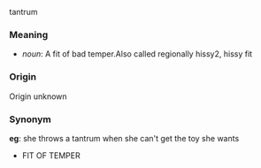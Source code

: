 tantrum
### Meaning
+ _noun_: A fit of bad temper.Also called regionally hissy2, hissy fit

### Origin

Origin unknown

### Synonym

__eg__: she throws a tantrum when she can't get the toy she wants

+ FIT OF TEMPER


